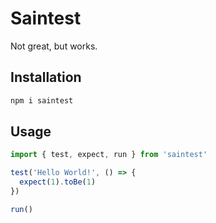 # Saintest

Not great, but works.

## Installation

```bash
npm i saintest
```

## Usage

```javascript
import { test, expect, run } from 'saintest'

test('Hello World!', () => {
  expect(1).toBe(1)
})

run()
```
